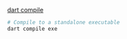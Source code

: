 [dart compile](https://dart.dev/tools/dart-compile)

```sh
# Compile to a standalone executable
dart compile exe
```
